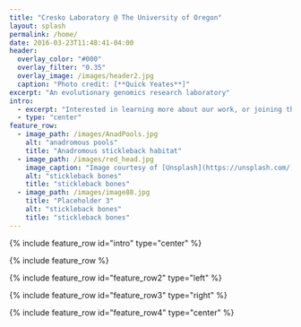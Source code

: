 ```yaml
---
title: "Cresko Laboratory @ The University of Oregon"
layout: splash
permalink: /home/
date: 2016-03-23T11:48:41-04:00
header:
  overlay_color: "#000"
  overlay_filter: "0.35"
  overlay_image: /images/header2.jpg
  caption: "Photo credit: [**Quick Yeates**]"
excerpt: "An evolutionary genomics research laboratory"
intro:
  - excerpt: "Interested in learning more about our work, or joining the laboratory, explore the links above"
  - type: "center"
feature_row:
  - image_path: /images/AnadPools.jpg
    alt: "anadromous pools"
    title: "Anadromous stickleback habitat"
  - image_path: /images/red_head.jpg
    image_caption: "Image courtesy of [Unsplash](https://unsplash.com/)"
    alt: "stickleback bones"
    title: "stickleback bones"
  - image_path: /images/image88.jpg
    title: "Placeholder 3"
    alt: "stickleback bones"
    title: "stickleback bones"
---
```


{% include feature_row id="intro" type="center" %}

{% include feature_row %}

{% include feature_row id="feature_row2" type="left" %}

{% include feature_row id="feature_row3" type="right" %}

{% include feature_row id="feature_row4" type="center" %}
